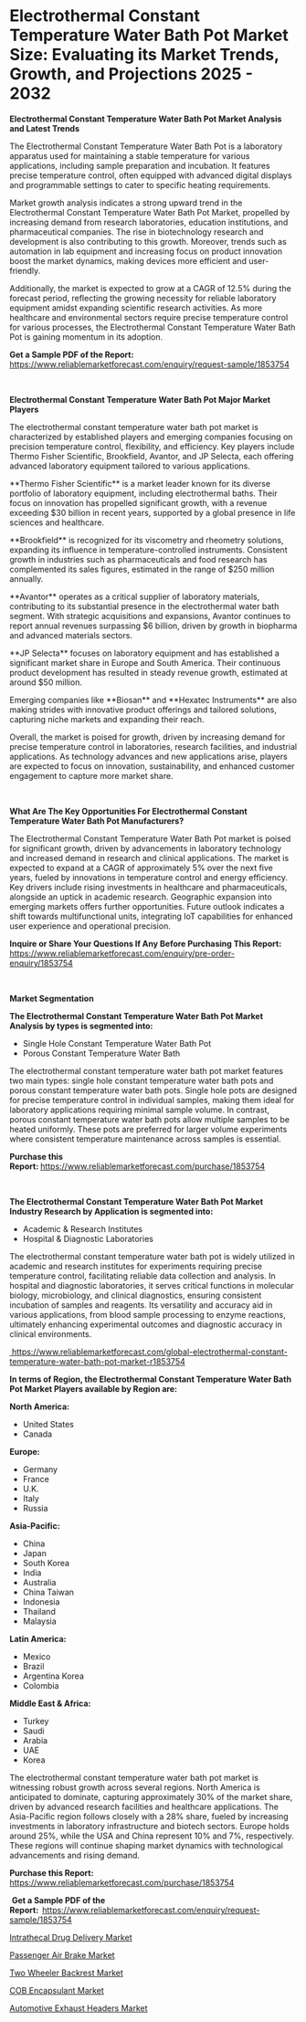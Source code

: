 <p><h1>Electrothermal Constant Temperature Water Bath Pot Market Size: Evaluating its Market Trends, Growth, and Projections 2025 - 2032</h1></p><p><strong>Electrothermal Constant Temperature Water Bath Pot Market Analysis and Latest Trends</strong></p>
<p><p>The Electrothermal Constant Temperature Water Bath Pot is a laboratory apparatus used for maintaining a stable temperature for various applications, including sample preparation and incubation. It features precise temperature control, often equipped with advanced digital displays and programmable settings to cater to specific heating requirements. </p><p>Market growth analysis indicates a strong upward trend in the Electrothermal Constant Temperature Water Bath Pot Market, propelled by increasing demand from research laboratories, education institutions, and pharmaceutical companies. The rise in biotechnology research and development is also contributing to this growth. Moreover, trends such as automation in lab equipment and increasing focus on product innovation boost the market dynamics, making devices more efficient and user-friendly.</p><p>Additionally, the market is expected to grow at a CAGR of 12.5% during the forecast period, reflecting the growing necessity for reliable laboratory equipment amidst expanding scientific research activities. As more healthcare and environmental sectors require precise temperature control for various processes, the Electrothermal Constant Temperature Water Bath Pot is gaining momentum in its adoption.</p></p>
<p><strong>Get a Sample PDF of the Report:&nbsp;</strong> <a href="https://www.reliablemarketforecast.com/enquiry/request-sample/1853754?utm_campaign=1899&utm_medium=2&utm_source=Github&utm_content=ia&utm_term=08012025&utm_id=electrothermal-constant-temperature-water-bath-pot">https://www.reliablemarketforecast.com/enquiry/request-sample/1853754</a></p>
<p>&nbsp;</p>
<p><strong>Electrothermal Constant Temperature Water Bath Pot Major Market Players</strong></p>
<p><p>The electrothermal constant temperature water bath pot market is characterized by established players and emerging companies focusing on precision temperature control, flexibility, and efficiency. Key players include Thermo Fisher Scientific, Brookfield, Avantor, and JP Selecta, each offering advanced laboratory equipment tailored to various applications.</p><p>**Thermo Fisher Scientific** is a market leader known for its diverse portfolio of laboratory equipment, including electrothermal baths. Their focus on innovation has propelled significant growth, with a revenue exceeding $30 billion in recent years, supported by a global presence in life sciences and healthcare.</p><p>**Brookfield** is recognized for its viscometry and rheometry solutions, expanding its influence in temperature-controlled instruments. Consistent growth in industries such as pharmaceuticals and food research has complemented its sales figures, estimated in the range of $250 million annually.</p><p>**Avantor** operates as a critical supplier of laboratory materials, contributing to its substantial presence in the electrothermal water bath segment. With strategic acquisitions and expansions, Avantor continues to report annual revenues surpassing $6 billion, driven by growth in biopharma and advanced materials sectors.</p><p>**JP Selecta** focuses on laboratory equipment and has established a significant market share in Europe and South America. Their continuous product development has resulted in steady revenue growth, estimated at around $50 million.</p><p>Emerging companies like **Biosan** and **Hexatec Instruments** are also making strides with innovative product offerings and tailored solutions, capturing niche markets and expanding their reach.</p><p>Overall, the market is poised for growth, driven by increasing demand for precise temperature control in laboratories, research facilities, and industrial applications. As technology advances and new applications arise, players are expected to focus on innovation, sustainability, and enhanced customer engagement to capture more market share.</p></p>
<p>&nbsp;</p>
<p><strong>What Are The Key Opportunities For Electrothermal Constant Temperature Water Bath Pot Manufacturers?</strong></p>
<p><p>The Electrothermal Constant Temperature Water Bath Pot market is poised for significant growth, driven by advancements in laboratory technology and increased demand in research and clinical applications. The market is expected to expand at a CAGR of approximately 5% over the next five years, fueled by innovations in temperature control and energy efficiency. Key drivers include rising investments in healthcare and pharmaceuticals, alongside an uptick in academic research. Geographic expansion into emerging markets offers further opportunities. Future outlook indicates a shift towards multifunctional units, integrating IoT capabilities for enhanced user experience and operational precision.</p></p>
<p><strong>Inquire or Share Your Questions If Any Before Purchasing This Report:</strong> <a href="https://www.reliablemarketforecast.com/enquiry/pre-order-enquiry/1853754?utm_campaign=1899&utm_medium=2&utm_source=Github&utm_content=ia&utm_term=08012025&utm_id=electrothermal-constant-temperature-water-bath-pot">https://www.reliablemarketforecast.com/enquiry/pre-order-enquiry/1853754</a></p>
<p>&nbsp;</p>
<p><strong>Market Segmentation</strong></p>
<p><strong>The Electrothermal Constant Temperature Water Bath Pot Market Analysis by types is segmented into:</strong></p>
<p><ul><li>Single Hole Constant Temperature Water Bath Pot</li><li>Porous Constant Temperature Water Bath</li></ul></p>
<p><p>The electrothermal constant temperature water bath pot market features two main types: single hole constant temperature water bath pots and porous constant temperature water bath pots. Single hole pots are designed for precise temperature control in individual samples, making them ideal for laboratory applications requiring minimal sample volume. In contrast, porous constant temperature water bath pots allow multiple samples to be heated uniformly. These pots are preferred for larger volume experiments where consistent temperature maintenance across samples is essential.</p></p>
<p><strong>Purchase this Report:&nbsp;</strong><a href="https://www.reliablemarketforecast.com/purchase/1853754?utm_campaign=1899&utm_medium=2&utm_source=Github&utm_content=ia&utm_term=08012025&utm_id=electrothermal-constant-temperature-water-bath-pot">https://www.reliablemarketforecast.com/purchase/1853754</a></p>
<p>&nbsp;</p>
<p><strong>The Electrothermal Constant Temperature Water Bath Pot Market Industry Research by Application is segmented into:</strong></p>
<p><ul><li>Academic & Research Institutes</li><li>Hospital & Diagnostic Laboratories</li></ul></p>
<p><p>The electrothermal constant temperature water bath pot is widely utilized in academic and research institutes for experiments requiring precise temperature control, facilitating reliable data collection and analysis. In hospital and diagnostic laboratories, it serves critical functions in molecular biology, microbiology, and clinical diagnostics, ensuring consistent incubation of samples and reagents. Its versatility and accuracy aid in various applications, from blood sample processing to enzyme reactions, ultimately enhancing experimental outcomes and diagnostic accuracy in clinical environments.</p></p>
<p><a href="https://www.reliablemarketforecast.com/global-electrothermal-constant-temperature-water-bath-pot-market-r1853754?utm_campaign=1899&utm_medium=2&utm_source=Github&utm_content=ia&utm_term=08012025&utm_id=electrothermal-constant-temperature-water-bath-pot">&nbsp;https://www.reliablemarketforecast.com/global-electrothermal-constant-temperature-water-bath-pot-market-r1853754</a></p>
<p><strong>In terms of Region, the Electrothermal Constant Temperature Water Bath Pot Market Players available by Region are:</strong></p>
<p>
    <p> <strong> North America: </strong>
        <ul>
            <li>United States</li>
            <li>Canada</li>
        </ul>
        </p> 
    <p> <strong> Europe: </strong>
        <ul>
            <li>Germany</li>
            <li>France</li>
            <li>U.K.</li>
            <li>Italy</li>
            <li>Russia</li>
        </ul>
        </p> 
    <p> <strong> Asia-Pacific: </strong>
        <ul>
            <li>China</li>
            <li>Japan</li>
            <li>South Korea</li>
            <li>India</li>
            <li>Australia</li>
            <li>China Taiwan</li>
            <li>Indonesia</li>
            <li>Thailand</li>
            <li>Malaysia</li>
        </ul>
        </p> 
    <p> <strong> Latin America: </strong>
        <ul>
            <li>Mexico</li>
            <li>Brazil</li>
            <li>Argentina Korea</li>
            <li>Colombia</li>
        </ul>
        </p> 
    <p> <strong> Middle East & Africa: </strong>
        <ul>
            <li>Turkey</li>
            <li>Saudi</li>
            <li>Arabia</li>
            <li>UAE</li>
            <li>Korea</li>
        </ul>
    </p>
    </p>
<p><p>The electrothermal constant temperature water bath pot market is witnessing robust growth across several regions. North America is anticipated to dominate, capturing approximately 30% of the market share, driven by advanced research facilities and healthcare applications. The Asia-Pacific region follows closely with a 28% share, fueled by increasing investments in laboratory infrastructure and biotech sectors. Europe holds around 25%, while the USA and China represent 10% and 7%, respectively. These regions will continue shaping market dynamics with technological advancements and rising demand.</p></p>
<p><strong>Purchase this Report: </strong><a href="https://www.reliablemarketforecast.com/purchase/1853754?utm_campaign=1899&utm_medium=2&utm_source=Github&utm_content=ia&utm_term=08012025&utm_id=electrothermal-constant-temperature-water-bath-pot">https://www.reliablemarketforecast.com/purchase/1853754</a></p>
<p>&nbsp;<strong>Get a Sample PDF of the Report:&nbsp;&nbsp;</strong><a href="https://www.reliablemarketforecast.com/enquiry/request-sample/1853754?utm_campaign=1899&utm_medium=2&utm_source=Github&utm_content=ia&utm_term=08012025&utm_id=electrothermal-constant-temperature-water-bath-pot">https://www.reliablemarketforecast.com/enquiry/request-sample/1853754</a></p>
<p><strong></strong></p>
<p><p><a href="https://www.linkedin.com/pulse/whats-driving-intrathecal-drug-delivery-market-cagr-85-expected-cs4sf?utm_campaign=1899&utm_medium=2&utm_source=Github&utm_content=ia&utm_term=08012025&utm_id=electrothermal-constant-temperature-water-bath-pot">Intrathecal Drug Delivery Market</a></p><p><a href="https://www.linkedin.com/pulse/regional-global-passenger-air-brake-market-analysis-projected-mc0rc?utm_campaign=1899&utm_medium=2&utm_source=Github&utm_content=ia&utm_term=08012025&utm_id=electrothermal-constant-temperature-water-bath-pot">Passenger Air Brake Market</a></p><p><a href="https://www.linkedin.com/pulse/two-wheeler-backrest-market-size-forecast-from-2025-2032-g9ifc?utm_campaign=1899&utm_medium=2&utm_source=Github&utm_content=ia&utm_term=08012025&utm_id=electrothermal-constant-temperature-water-bath-pot">Two Wheeler Backrest Market</a></p><p><a href="https://www.linkedin.com/pulse/market-demand-revenue-analysis-cob-encapsulant-projected-119-nlktf?utm_campaign=1899&utm_medium=2&utm_source=Github&utm_content=ia&utm_term=08012025&utm_id=electrothermal-constant-temperature-water-bath-pot">COB Encapsulant Market</a></p><p><a href="https://www.linkedin.com/pulse/global-automotive-exhaust-headers-market-future-trends-segment-onpwc?utm_campaign=1899&utm_medium=2&utm_source=Github&utm_content=ia&utm_term=08012025&utm_id=electrothermal-constant-temperature-water-bath-pot">Automotive Exhaust Headers Market</a></p></p>
